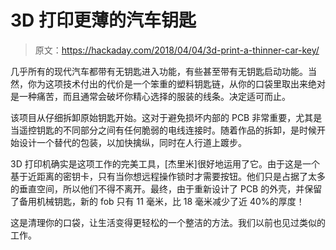 # 3D 打印更薄的汽车钥匙

> 原文：<https://hackaday.com/2018/04/04/3d-print-a-thinner-car-key/>

几乎所有的现代汽车都带有无钥匙进入功能，有些甚至带有无钥匙启动功能。当然，你为这项技术付出的代价是一个笨重的塑料钥匙链，从你的口袋里取出来绝对是一种痛苦，而且通常会破坏你精心选择的服装的线条。决定适可而止。

该项目从仔细拆卸原始钥匙开始。这对于避免损坏内部的 PCB 非常重要，尤其是当遥控钥匙的不同部分之间有任何脆弱的电线连接时。随着作品的拆卸，是时候开始设计一个替代的包装，以加快擒纵，同时在人行道上踱步。

3D 打印机确实是这项工作的完美工具，[杰里米]很好地运用了它。由于这是一个基于近距离的密钥卡，只有当你想远程操作锁时才需要按钮。他们只是占据了太多的垂直空间，所以他们不得不离开。最终，由于重新设计了 PCB 的外壳，并保留了备用机械钥匙，新的 fob 只有 11 毫米，比 18 毫米减少了近 40%的厚度！

这是清理你的口袋，让生活变得更轻松的一个整洁的方法。我们以前也见过类似的工作。